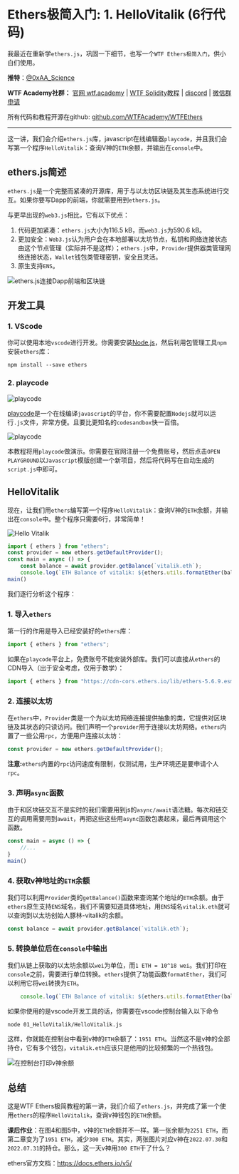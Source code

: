 # Ethers极简入门: 1. HelloVitalik (6行代码)

我最近在重新学`ethers.js`，巩固一下细节，也写一个`WTF Ethers极简入门`，供小白们使用。

**推特**：[@0xAA_Science](https://twitter.com/0xAA_Science)

**WTF Academy社群：** [官网 wtf.academy](https://wtf.academy) | [WTF Solidity教程](https://github.com/AmazingAng/WTFSolidity) | [discord](https://discord.wtf.academy) | [微信群申请](https://wechat.wtf.academy)

所有代码和教程开源在github: [github.com/WTFAcademy/WTFEthers](https://github.com/WTFAcademy/WTFEthers)

-----

这一讲，我们会介绍`ethers.js`库，javascript在线编辑器`playcode`，并且我们会写第一个程序`HelloVitalik`：查询V神的`ETH`余额，并输出在`console`中。

## ethers.js简述

`ethers.js`是一个完整而紧凑的开源库，用于与以太坊区块链及其生态系统进行交互。如果你要写Dapp的前端，你就需要用到`ethers.js`。

与更早出现的`web3.js`相比，它有以下优点：

1. 代码更加紧凑：`ethers.js`大小为116.5 kB，而`web3.js`为590.6 kB。
2. 更加安全：`Web3.js`认为用户会在本地部署以太坊节点，私钥和网络连接状态由这个节点管理（实际并不是这样）；`ethers.js`中，`Provider`提供器类管理网络连接状态，`Wallet`钱包类管理密钥，安全且灵活。
3. 原生支持`ENS`。

![ethers.js连接Dapp前端和区块链](./img/1-1.png)

## 开发工具

### 1. VScode

你可以使用本地`vscode`进行开发。你需要安装[Node.js](https://nodejs.org/zh-cn/download/)，然后利用包管理工具`npm`安装`ethers`库：

```shell
npm install --save ethers
```

### 2. playcode

![playcode](./img/1-2.png)

[playcode](https://playcode.io/)是一个在线编译`javascript`的平台，你不需要配置`Nodejs`就可以运行`.js`文件，非常方便。且要比更知名的`codesandbox`快一百倍。

![playcode](./img/1-3.png)

本教程将用`playcode`做演示。你需要在官网注册一个免费账号，然后点击`OPEN PLAYGROUND`以`Javascript`模版创建一个新项目，然后将代码写在自动生成的`script.js`中即可。

## HelloVitalik

现在，让我们用`ethers`编写第一个程序`HelloVitalik`：查询V神的`ETH`余额，并输出在`console`中。整个程序只需要6行，非常简单！

![Hello Vitalik](./img/1-4.png)

```javascript
import { ethers } from "ethers";
const provider = new ethers.getDefaultProvider();
const main = async () => {
    const balance = await provider.getBalance(`vitalik.eth`);
    console.log(`ETH Balance of vitalik: ${ethers.utils.formatEther(balance)} ETH`);}
main()
```

我们逐行分析这个程序：

### 1. 导入`ethers`
第一行的作用是导入已经安装好的`ethers`库：
```javascript
import { ethers } from "ethers";
```
如果在`playcode`平台上，免费账号不能安装外部库。我们可以直接从`ethers`的CDN导入（出于安全考虑，仅用于教学）：
```javascript
import { ethers } from "https://cdn-cors.ethers.io/lib/ethers-5.6.9.esm.min.js";
```

### 2. 连接以太坊

在`ethers`中，`Provider`类是一个为以太坊网络连接提供抽象的类，它提供对区块链及其状态的只读访问。我们声明一个`provider`用于连接以太坊网络。`ethers`内置了一些公用`rpc`，方便用户连接以太坊：

```javascript
const provider = new ethers.getDefaultProvider();
```

**注意:**`ethers`内置的`rpc`访问速度有限制，仅测试用，生产环境还是要申请个人`rpc`。

### 3. 声明`async`函数

由于和区块链交互不是实时的我们需要用到js的`async/await`语法糖。每次和链交互的调用需要用到`await`，再把这些这些用`async`函数包裹起来，最后再调用这个函数。
```javascript
const main = async () => {
    //...
}
main()
```
### 4. 获取v神地址的`ETH`余额

我们可以利用`Provider`类的`getBalance()`函数来查询某个地址的`ETH`余额。由于`ethers`原生支持`ENS`域名，我们不需要知道具体地址，用`ENS`域名`vitalik.eth`就可以查询到以太坊创始人豚林-vitalik的余额。

```javascript
const balance = await provider.getBalance(`vitalik.eth`);
```

### 5. 转换单位后在`console`中输出

我们从链上获取的以太坊余额以`wei`为单位，而`1 ETH = 10^18 wei`。我们打印在`console`之前，需要进行单位转换。`ethers`提供了功能函数`formatEther`，我们可以利用它将`wei`转换为`ETH`。

```javascript
    console.log(`ETH Balance of vitalik: ${ethers.utils.formatEther(balance)} ETH`);
```
如果你使用的是vscode开发工具的话，你需要在vscode控制台输入以下命令
```shell
node 01_HelloVitalik/HelloVitalik.js
```
这样，你就能在控制台中看到v神的`ETH`余额了：`1951 ETH`。当然这不是v神的全部持仓，它有多个钱包，`vitalik.eth`应该只是他用的比较频繁的一个热钱包。

![在控制台打印v神余额](./img/1-5.png)


## 总结

这是WTF Ethers极简教程的第一讲，我们介绍了`ethers.js`，并完成了第一个使用`ethers`的程序`HelloVitalik`，查询v神钱包的`ETH`余额。

**课后作业**：在图4和图5中，v神的`ETH`余额并不一样。第一张余额为`2251 ETH`，而第二章变为了`1951 ETH`，减少`300 ETH`。其实，两张图片对应v神在`2022.07.30`和`2022.07.31`的持仓。那么，这一天v神用`300 ETH`干了什么？

ethers官方文档：https://docs.ethers.io/v5/

